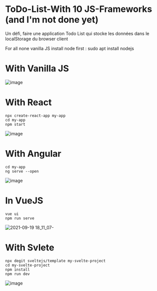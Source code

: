 # ToDo-List-With 10 JS-Frameworks (and I'm not done yet)
Un défi, faire une application Todo List qui stocke les données dans le localStorage du browser client

For all none vanilla JS install node first :  sudo apt install nodejs

# With Vanilla JS
![image](https://user-images.githubusercontent.com/65620947/133935687-fd6a2b34-ee5c-4399-8331-40ade49652ec.png)

# With React
```
npx create-react-app my-app
cd my-app
npm start
```
![image](https://user-images.githubusercontent.com/65620947/133935749-0db68f49-7bfa-403f-a656-2c386b8b4277.png)

# With Angular
```
cd my-app
ng serve --open
```
![image](https://user-images.githubusercontent.com/65620947/133935992-9d7c3b36-6760-4749-aca9-5082377db254.png)

# In VueJS
```
vue ui
npm run serve
 ```
![2021-09-19 18_11_07-](https://user-images.githubusercontent.com/65620947/133934935-6779dfe7-7491-4a21-a2ca-942109ab561a.png)

# With Svlete
```
npx degit sveltejs/template my-svelte-project
cd my-svelte-project
npm install
npm run dev
```
![image](https://user-images.githubusercontent.com/65620947/133935617-d58f6e8d-ae67-40d2-9bf8-e72006c115b5.png)
